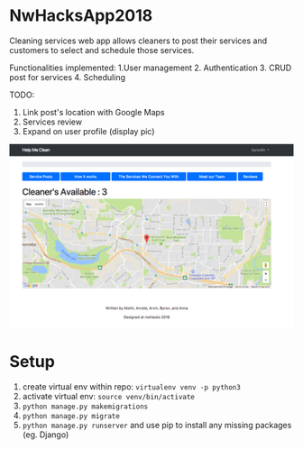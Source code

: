 # NwHacksApp2018
Cleaning services web app allows cleaners to post their services and customers to select and schedule those services.

Functionalities implemented:
1.User management
2. Authentication
3. CRUD post for services
4. Scheduling

TODO:
1. Link post's location with Google Maps
2. Services review 
3. Expand on user profile (display pic)

![Homepage](static/img/homepage.png)

# Setup

1. create virtual env within repo: `virtualenv venv -p python3`
2. activate virtual env: `source venv/bin/activate`
3. `python manage.py makemigrations`
4. `python manage.py migrate`
5. `python manage.py runserver` and use pip to install any missing packages (eg. Django)
